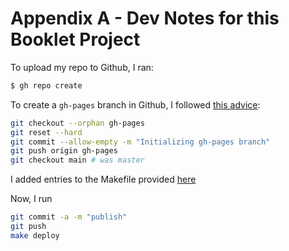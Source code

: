 # Appendix A - Dev Notes for this Booklet Project

To upload my repo to Github, I ran:

```bash
$ gh repo create
```

To create a `gh-pages` branch in Github, I followed [this advice](https://jiafulow.github.io/blog/2020/07/09/create-gh-pages-branch-in-existing-repo/):

```bash
git checkout --orphan gh-pages
git reset --hard
git commit --allow-empty -m "Initializing gh-pages branch"
git push origin gh-pages
git checkout main # was master
```

I added entries to the Makefile provided [here](https://github.com/kg4zow/mdbook-template/tree/main)

Now, I run 
```bash
git commit -a -m "publish"
git push
make deploy
```
